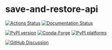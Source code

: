# save-and-restore-api

[![Actions Status][actions-badge]][actions-link]
[![Documentation Status][rtd-badge]][rtd-link]

[![PyPI version][pypi-version]][pypi-link]
[![Conda-Forge][conda-badge]][conda-link]
[![PyPI platforms][pypi-platforms]][pypi-link]

[![GitHub Discussion][github-discussions-badge]][github-discussions-link]

<!-- SPHINX-START -->

<!-- prettier-ignore-start -->
[actions-badge]:            https://github.com/dmgav/save-and-restore-api/workflows/CI/badge.svg
[actions-link]:             https://github.com/dmgav/save-and-restore-api/actions
[conda-badge]:              https://img.shields.io/conda/vn/conda-forge/save-and-restore-api
[conda-link]:               https://github.com/conda-forge/save-and-restore-api-feedstock
[github-discussions-badge]: https://img.shields.io/static/v1?label=Discussions&message=Ask&color=blue&logo=github
[github-discussions-link]:  https://github.com/dmgav/save-and-restore-api/discussions
[pypi-link]:                https://pypi.org/project/save-and-restore-api/
[pypi-platforms]:           https://img.shields.io/pypi/pyversions/save-and-restore-api
[pypi-version]:             https://img.shields.io/pypi/v/save-and-restore-api
[rtd-badge]:                https://readthedocs.org/projects/save-and-restore-api/badge/?version=latest
[rtd-link]:                 https://save-and-restore-api.readthedocs.io/en/latest/?badge=latest

<!-- prettier-ignore-end -->
